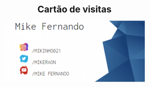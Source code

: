 <h1 align="center"> Cartão de visitas</h1>

<div align="center">
  <img src="github/card.png" alt="card">
</div>
